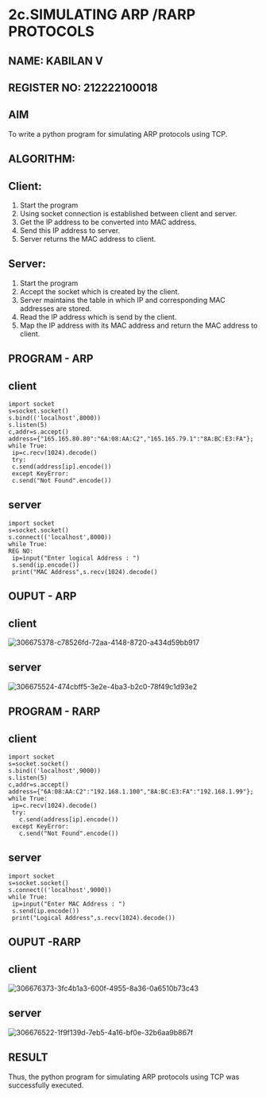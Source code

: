# 2c.SIMULATING ARP /RARP PROTOCOLS
## NAME: KABILAN V
## REGISTER NO: 212222100018
## AIM
To write a python program for simulating ARP protocols using TCP.
## ALGORITHM:
## Client:
1. Start the program
2. Using socket connection is established between client and server.
3. Get the IP address to be converted into MAC address.
4. Send this IP address to server.
5. Server returns the MAC address to client.
## Server:
1. Start the program
2. Accept the socket which is created by the client.
3. Server maintains the table in which IP and corresponding MAC addresses are
stored.
4. Read the IP address which is send by the client.
5. Map the IP address with its MAC address and return the MAC address to client.
## PROGRAM - ARP
## client
```
import socket
s=socket.socket()
s.bind(('localhost',8000))
s.listen(5)
c,addr=s.accept()
address={"165.165.80.80":"6A:08:AA:C2","165.165.79.1":"8A:BC:E3:FA"};
while True:
 ip=c.recv(1024).decode()
 try:
 c.send(address[ip].encode())
 except KeyError:
 c.send("Not Found".encode())
```
## server
```
import socket
s=socket.socket()
s.connect(('localhost',8000))
while True:
REG NO:
 ip=input("Enter logical Address : ")
 s.send(ip.encode())
 print("MAC Address",s.recv(1024).decode()
```
## OUPUT - ARP
## client
![306675378-c78526fd-72aa-4148-8720-a434d59bb917](https://github.com/kabilan22000284/2c.ARP_RARP_PROTOCOLS/assets/123469171/12919bbc-97e4-4cba-9a81-fde210dd3361)

## server
![306675524-474cbff5-3e2e-4ba3-b2c0-78f49c1d93e2](https://github.com/kabilan22000284/2c.ARP_RARP_PROTOCOLS/assets/123469171/93d461e0-dad7-4140-be62-3592cf7f95dc)

## PROGRAM - RARP
## client
```
import socket
s=socket.socket()
s.bind(('localhost',9000))
s.listen(5)
c,addr=s.accept()
address={"6A:08:AA:C2":"192.168.1.100","8A:BC:E3:FA":"192.168.1.99"};
while True:
 ip=c.recv(1024).decode()
 try:
   c.send(address[ip].encode())
 except KeyError:
   c.send("Not Found".encode())
```
## server
```
import socket
s=socket.socket()
s.connect(('localhost',9000))
while True:
 ip=input("Enter MAC Address : ")
 s.send(ip.encode())
 print("Logical Address",s.recv(1024).decode())
```
## OUPUT -RARP
## client
![306676373-3fc4b1a3-600f-4955-8a36-0a6510b73c43](https://github.com/kabilan22000284/2c.ARP_RARP_PROTOCOLS/assets/123469171/e880afd6-374c-46dc-b00d-cfd6e765d731)

## server
![306676522-1f9f139d-7eb5-4a16-bf0e-32b6aa9b867f](https://github.com/kabilan22000284/2c.ARP_RARP_PROTOCOLS/assets/123469171/275dcb9a-c5e3-44ca-a15c-289eea332a6d)

## RESULT
Thus, the python program for simulating ARP protocols using TCP was successfully 
executed.
